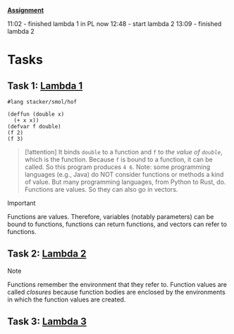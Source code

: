 **[Assignment](https://cs.brown.edu/courses/csci1730/2022/smol.html)**

11:02 - finished lambda 1 in PL now
12:48 - start lambda 2
13:09 - finished lambda 2


# Tasks
## Task 1: [Lambda 1](https://script.google.com/a/macros/brown.edu/s/AKfycbyOWF819avuY6uh0PlP-GAVNCZc0xHucUuzgaJD8ZLng5b329uzM2jVsN1zJGMyk5PAgQ/exec?tutorial=lambda1&userId=rohit_mohnani)
```racket
#lang stacker/smol/hof

(deffun (double x)
  (+ x x))
(defvar f double)
(f 2)
(f 3)

```

> [!attention] 
> It binds `double` to a function and `f` to _the value of `double`_, which is the function. Because `f` is bound to a function, it can be called. So this program produces `4 6`.
> Note: some programming languages (e.g., Java) do NOT consider functions or methods a kind of value. But many programming languages, from Python to Rust, do.
> Functions are values. So they can also go in vectors.

> [!important] 
> Functions are values. Therefore, variables (notably parameters) can be bound to functions, functions can return functions, and vectors can refer to functions.

## Task 2: [Lambda 2](https://script.google.com/a/macros/brown.edu/s/AKfycbyOWF819avuY6uh0PlP-GAVNCZc0xHucUuzgaJD8ZLng5b329uzM2jVsN1zJGMyk5PAgQ/exec?tutorial=lambda2&userId=rohit_mohnani)

> [!note] 
> Functions remember the environment that they refer to. Function values are called _closures_ because function bodies are enclosed by the environments in which the function values are created.

## Task 3: [Lambda 3](https://script.google.com/a/macros/brown.edu/s/AKfycbyOWF819avuY6uh0PlP-GAVNCZc0xHucUuzgaJD8ZLng5b329uzM2jVsN1zJGMyk5PAgQ/exec?tutorial=lambda3&userId=rohit_mohnani)






